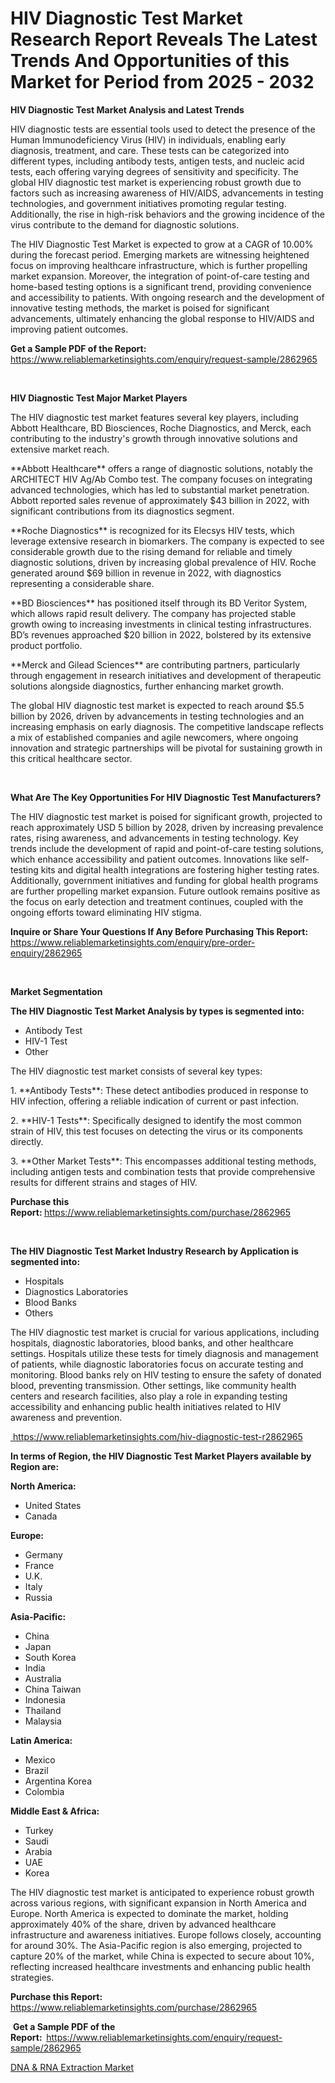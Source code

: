 <p><h1>HIV Diagnostic Test Market Research Report Reveals The Latest Trends And Opportunities of this Market for Period from 2025 - 2032</h1></p><p><strong>HIV Diagnostic Test Market Analysis and Latest Trends</strong></p>
<p><p>HIV diagnostic tests are essential tools used to detect the presence of the Human Immunodeficiency Virus (HIV) in individuals, enabling early diagnosis, treatment, and care. These tests can be categorized into different types, including antibody tests, antigen tests, and nucleic acid tests, each offering varying degrees of sensitivity and specificity. The global HIV diagnostic test market is experiencing robust growth due to factors such as increasing awareness of HIV/AIDS, advancements in testing technologies, and government initiatives promoting regular testing. Additionally, the rise in high-risk behaviors and the growing incidence of the virus contribute to the demand for diagnostic solutions.</p><p>The HIV Diagnostic Test Market is expected to grow at a CAGR of 10.00% during the forecast period. Emerging markets are witnessing heightened focus on improving healthcare infrastructure, which is further propelling market expansion. Moreover, the integration of point-of-care testing and home-based testing options is a significant trend, providing convenience and accessibility to patients. With ongoing research and the development of innovative testing methods, the market is poised for significant advancements, ultimately enhancing the global response to HIV/AIDS and improving patient outcomes.</p></p>
<p><strong>Get a Sample PDF of the Report:&nbsp;</strong> <a href="https://www.reliablemarketinsights.com/enquiry/request-sample/2862965?utm_campaign=3024&utm_medium=2&utm_source=Github&utm_content=ia&utm_term=12032025&utm_id=hiv-diagnostic-test">https://www.reliablemarketinsights.com/enquiry/request-sample/2862965</a></p>
<p>&nbsp;</p>
<p><strong>HIV Diagnostic Test Major Market Players</strong></p>
<p><p>The HIV diagnostic test market features several key players, including Abbott Healthcare, BD Biosciences, Roche Diagnostics, and Merck, each contributing to the industry's growth through innovative solutions and extensive market reach.</p><p>**Abbott Healthcare** offers a range of diagnostic solutions, notably the ARCHITECT HIV Ag/Ab Combo test. The company focuses on integrating advanced technologies, which has led to substantial market penetration. Abbott reported sales revenue of approximately $43 billion in 2022, with significant contributions from its diagnostics segment.</p><p>**Roche Diagnostics** is recognized for its Elecsys HIV tests, which leverage extensive research in biomarkers. The company is expected to see considerable growth due to the rising demand for reliable and timely diagnostic solutions, driven by increasing global prevalence of HIV. Roche generated around $69 billion in revenue in 2022, with diagnostics representing a considerable share.</p><p>**BD Biosciences** has positioned itself through its BD Veritor System, which allows rapid result delivery. The company has projected stable growth owing to increasing investments in clinical testing infrastructures. BD’s revenues approached $20 billion in 2022, bolstered by its extensive product portfolio.</p><p>**Merck and Gilead Sciences** are contributing partners, particularly through engagement in research initiatives and development of therapeutic solutions alongside diagnostics, further enhancing market growth.</p><p>The global HIV diagnostic test market is expected to reach around $5.5 billion by 2026, driven by advancements in testing technologies and an increasing emphasis on early diagnosis. The competitive landscape reflects a mix of established companies and agile newcomers, where ongoing innovation and strategic partnerships will be pivotal for sustaining growth in this critical healthcare sector.</p></p>
<p>&nbsp;</p>
<p><strong>What Are The Key Opportunities For HIV Diagnostic Test Manufacturers?</strong></p>
<p><p>The HIV diagnostic test market is poised for significant growth, projected to reach approximately USD 5 billion by 2028, driven by increasing prevalence rates, rising awareness, and advancements in testing technology. Key trends include the development of rapid and point-of-care testing solutions, which enhance accessibility and patient outcomes. Innovations like self-testing kits and digital health integrations are fostering higher testing rates. Additionally, government initiatives and funding for global health programs are further propelling market expansion. Future outlook remains positive as the focus on early detection and treatment continues, coupled with the ongoing efforts toward eliminating HIV stigma.</p></p>
<p><strong>Inquire or Share Your Questions If Any Before Purchasing This Report:</strong> <a href="https://www.reliablemarketinsights.com/enquiry/pre-order-enquiry/2862965?utm_campaign=3024&utm_medium=2&utm_source=Github&utm_content=ia&utm_term=12032025&utm_id=hiv-diagnostic-test">https://www.reliablemarketinsights.com/enquiry/pre-order-enquiry/2862965</a></p>
<p>&nbsp;</p>
<p><strong>Market Segmentation</strong></p>
<p><strong>The HIV Diagnostic Test Market Analysis by types is segmented into:</strong></p>
<p><ul><li>Antibody Test</li><li>HIV-1 Test</li><li>Other</li></ul></p>
<p><p>The HIV diagnostic test market consists of several key types: </p><p>1. **Antibody Tests**: These detect antibodies produced in response to HIV infection, offering a reliable indication of current or past infection.</p><p>  </p><p>2. **HIV-1 Tests**: Specifically designed to identify the most common strain of HIV, this test focuses on detecting the virus or its components directly.</p><p>  </p><p>3. **Other Market Tests**: This encompasses additional testing methods, including antigen tests and combination tests that provide comprehensive results for different strains and stages of HIV.</p></p>
<p><strong>Purchase this Report:&nbsp;</strong><a href="https://www.reliablemarketinsights.com/purchase/2862965?utm_campaign=3024&utm_medium=2&utm_source=Github&utm_content=ia&utm_term=12032025&utm_id=hiv-diagnostic-test">https://www.reliablemarketinsights.com/purchase/2862965</a></p>
<p>&nbsp;</p>
<p><strong>The HIV Diagnostic Test Market Industry Research by Application is segmented into:</strong></p>
<p><ul><li>Hospitals</li><li>Diagnostics Laboratories</li><li>Blood Banks</li><li>Others</li></ul></p>
<p><p>The HIV diagnostic test market is crucial for various applications, including hospitals, diagnostic laboratories, blood banks, and other healthcare settings. Hospitals utilize these tests for timely diagnosis and management of patients, while diagnostic laboratories focus on accurate testing and monitoring. Blood banks rely on HIV testing to ensure the safety of donated blood, preventing transmission. Other settings, like community health centers and research facilities, also play a role in expanding testing accessibility and enhancing public health initiatives related to HIV awareness and prevention.</p></p>
<p><a href="https://www.reliablemarketinsights.com/hiv-diagnostic-test-r2862965?utm_campaign=3024&utm_medium=2&utm_source=Github&utm_content=ia&utm_term=12032025&utm_id=hiv-diagnostic-test">&nbsp;https://www.reliablemarketinsights.com/hiv-diagnostic-test-r2862965</a></p>
<p><strong>In terms of Region, the HIV Diagnostic Test Market Players available by Region are:</strong></p>
<p>
    <p> <strong> North America: </strong>
        <ul>
            <li>United States</li>
            <li>Canada</li>
        </ul>
        </p> 
    <p> <strong> Europe: </strong>
        <ul>
            <li>Germany</li>
            <li>France</li>
            <li>U.K.</li>
            <li>Italy</li>
            <li>Russia</li>
        </ul>
        </p> 
    <p> <strong> Asia-Pacific: </strong>
        <ul>
            <li>China</li>
            <li>Japan</li>
            <li>South Korea</li>
            <li>India</li>
            <li>Australia</li>
            <li>China Taiwan</li>
            <li>Indonesia</li>
            <li>Thailand</li>
            <li>Malaysia</li>
        </ul>
        </p> 
    <p> <strong> Latin America: </strong>
        <ul>
            <li>Mexico</li>
            <li>Brazil</li>
            <li>Argentina Korea</li>
            <li>Colombia</li>
        </ul>
        </p> 
    <p> <strong> Middle East & Africa: </strong>
        <ul>
            <li>Turkey</li>
            <li>Saudi</li>
            <li>Arabia</li>
            <li>UAE</li>
            <li>Korea</li>
        </ul>
    </p>
    </p>
<p><p>The HIV diagnostic test market is anticipated to experience robust growth across various regions, with significant expansion in North America and Europe. North America is expected to dominate the market, holding approximately 40% of the share, driven by advanced healthcare infrastructure and awareness initiatives. Europe follows closely, accounting for around 30%. The Asia-Pacific region is also emerging, projected to capture 20% of the market, while China is expected to secure about 10%, reflecting increased healthcare investments and enhancing public health strategies.</p></p>
<p><strong>Purchase this Report: </strong><a href="https://www.reliablemarketinsights.com/purchase/2862965?utm_campaign=3024&utm_medium=2&utm_source=Github&utm_content=ia&utm_term=12032025&utm_id=hiv-diagnostic-test">https://www.reliablemarketinsights.com/purchase/2862965</a></p>
<p>&nbsp;<strong>Get a Sample PDF of the Report:&nbsp;&nbsp;</strong><a href="https://www.reliablemarketinsights.com/enquiry/request-sample/2862965?utm_campaign=3024&utm_medium=2&utm_source=Github&utm_content=ia&utm_term=12032025&utm_id=hiv-diagnostic-test">https://www.reliablemarketinsights.com/enquiry/request-sample/2862965</a></p>
<p><strong></strong></p>
<p><p><a href="https://github.com/abuugjetaj/Market-Research-Report-List-1/blob/main/dna-rna-extraction-market.md?utm_campaign=3024&utm_medium=2&utm_source=Github&utm_content=ia&utm_term=12032025&utm_id=hiv-diagnostic-test">DNA & RNA Extraction Market</a></p></p>